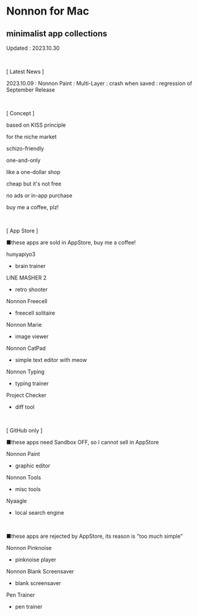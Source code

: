 # Nonnon for Mac
## minimalist app collections

Updated : 2023.10.30

<br>

[ Latest News ]

2023.10.09 : Nonnon Paint : Multi-Layer : crash when saved : regression of September Release

<br>

[ Concept ]

based on KISS principle

for the niche market

schizo-friendly

one-and-only

like a one-dollar shop

cheap but it's not free

no ads or in-app purchase

buy me a coffee, plz!

<br>

[ App Store ]

■these apps are sold in AppStore, buy me a coffee!

hunyapiyo3

+ brain trainer

LINE MASHER 2

+ retro shooter

Nonnon Freecell

+ freecell solitaire

Nonnon Marie

+ image viewer

Nonnon CatPad

+ simple text editor with meow

Nonnon Typing

+ typing trainer

Project Checker

+ diff tool
  

<br>

[ GitHub only ]

■these apps need Sandbox OFF, so I cannot sell in AppStore

Nonnon Paint

+ graphic editor

Nonnon Tools

+ misc tools

Nyaagle

+ local search engine

<br>

■these apps are rejected by AppStore, its reason is "too much simple"

Nonnon Pinknoise

+ pinknoise player

Nonnon Blank Screensaver

+ blank screensaver

Pen Trainer

+ pen trainer
